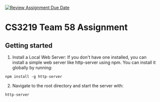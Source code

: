 [![Review Assignment Due Date](https://classroom.github.com/assets/deadline-readme-button-24ddc0f5d75046c5622901739e7c5dd533143b0c8e959d652212380cedb1ea36.svg)](https://classroom.github.com/a/6BOvYMwN)

# CS3219 Team 58 Assignment

## Getting started
1. Install a Local Web Server: If you don't have one installed, you can install a simple web server like http-server using npm. You can install it globally by running:

```
npm install -g http-server

```
2. Navigate to the root directory and start the server with:
```
http-server
```